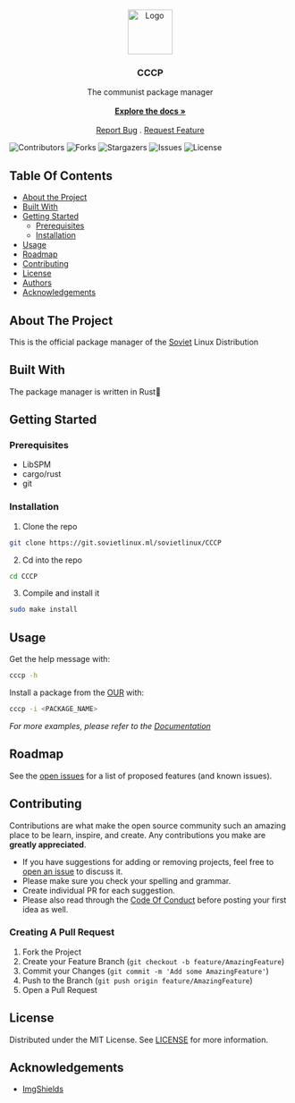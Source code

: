 <br/>
<p align="center">
  <a href="https://git.sovietlinux.ml/sovietlinux/CCCP">
    <img src="https://camo.githubusercontent.com/89882f4a2ec88cf250e0ee3983a9e132613e8907612bc301fc0584dc1da446b8/68747470733a2f2f692e696d6775722e636f6d2f746a56643856792e706e67" alt="Logo" width="80" height="80">
  </a>

  <h3 align="center">CCCP</h3>

  <p align="center">
    The communist package manager
    <br/>
    <br/>
    <a href="https://docs.sovietlinux.ml/"><strong>Explore the docs »</strong></a>
    <br/>
    <br/>
    <a href="https://git.sovietlinux.ml/sovietlinux/CCCP/-/issues">Report Bug</a>
    .
    <a href="https://git.sovietlinux.ml/sovietlinux/CCCP/-/issues">Request Feature</a>
  </p>
</p>

![Contributors](https://img.shields.io/github/contributors/Soviet-Linux/CCCP?color=dark-green) ![Forks](https://img.shields.io/github/forks/Soviet-Linux/CCCP?style=social) ![Stargazers](https://img.shields.io/github/stars/Soviet-Linux/CCCP?style=social) ![Issues](https://img.shields.io/github/issues/Soviet-Linux/CCCP) ![License](https://img.shields.io/github/license/Soviet-Linux/CCCP) 

## Table Of Contents

* [About the Project](#about-the-project)
* [Built With](#built-with)
* [Getting Started](#getting-started)
  * [Prerequisites](#prerequisites)
  * [Installation](#installation)
* [Usage](#usage)
* [Roadmap](#roadmap)
* [Contributing](#contributing)
* [License](#license)
* [Authors](#authors)
* [Acknowledgements](#acknowledgements)

## About The Project

This is the official package manager of the [Soviet](https://sovietlinux.ml/) Linux Distribution

## Built With

The package manager is written in Rust🦀

## Getting Started


### Prerequisites

* LibSPM
* cargo/rust
* git

### Installation

1. Clone the repo

```sh
git clone https://git.sovietlinux.ml/sovietlinux/CCCP
```

2. Cd into the repo

```sh
cd CCCP
```

3. Compile and install it

```sh
sudo make install
```

## Usage

Get the help message with:
```sh
cccp -h
```
Install a package from the [OUR](https://docs.sovietlinux.ml/repo) with:
```sh
cccp -i <PACKAGE_NAME>
```

_For more examples, please refer to the [Documentation](https://docs.sovietlinux.ml/cccp)_

## Roadmap

See the [open issues](https://git.sovietlinux.ml/sovietlinux/CCCP/-/issues) for a list of proposed features (and known issues).

## Contributing

Contributions are what make the open source community such an amazing place to be learn, inspire, and create. Any contributions you make are **greatly appreciated**.
* If you have suggestions for adding or removing projects, feel free to [open an issue](https://git.sovietlinux.ml/sovietlinux/CCCP/-/issues/new) to discuss it.
* Please make sure you check your spelling and grammar.
* Create individual PR for each suggestion.
* Please also read through the [Code Of Conduct](https://git.sovietlinux.ml/sovietlinux/CCCP/blob/main/CODE_OF_CONDUCT.md) before posting your first idea as well.

### Creating A Pull Request

1. Fork the Project
2. Create your Feature Branch (`git checkout -b feature/AmazingFeature`)
3. Commit your Changes (`git commit -m 'Add some AmazingFeature'`)
4. Push to the Branch (`git push origin feature/AmazingFeature`)
5. Open a Pull Request

## License

Distributed under the MIT License. See [LICENSE](https://git.sovietlinux.ml/sovietlinux/CCCP/-/blob/main/LICENSE) for more information.

## Acknowledgements

* [ImgShields](https://shields.io/)
